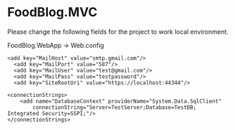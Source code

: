 # FoodBlog.MVC

Please change the following fields for the project to work local environment.

FoodBlog.WebApp -> Web.config

    <add key="MailHost" value="smtp.gmail.com"/>
	  <add key="MailPort" value="587"/>
	  <add key="MailUser" value="test@gmail.com"/>
	  <add key="MailPass" value="testpassword"/>
	  <add key="SiteRootUri" value="https://localhost:44344"/>

	<connectionStrings>
		<add name="DatabaseContext" providerName="System.Data.SqlClient"
			connectionString="Server=TestServer;Database=TestDB; Integrated Security=SSPI;"/>
	</connectionStrings>
